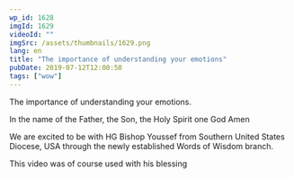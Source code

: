 ```yaml
---
wp_id: 1628
imgId: 1629
videoId: ""
imgSrc: /assets/thumbnails/1629.png
lang: en
title: "The importance of understanding your emotions"
pubDate: 2019-07-12T12:00:50
tags: ["wow"]
---
```


<!-- page: 6 -->

<p>The importance of understanding your emotions.</p>
<p>In the name of the Father, the Son, the Holy Spirit one God Amen</p>
<p>We are excited to be with HG Bishop Youssef from Southern United States Diocese, USA through the newly established Words of Wisdom branch.</p>
<p>This video was of course used with his blessing</p>
